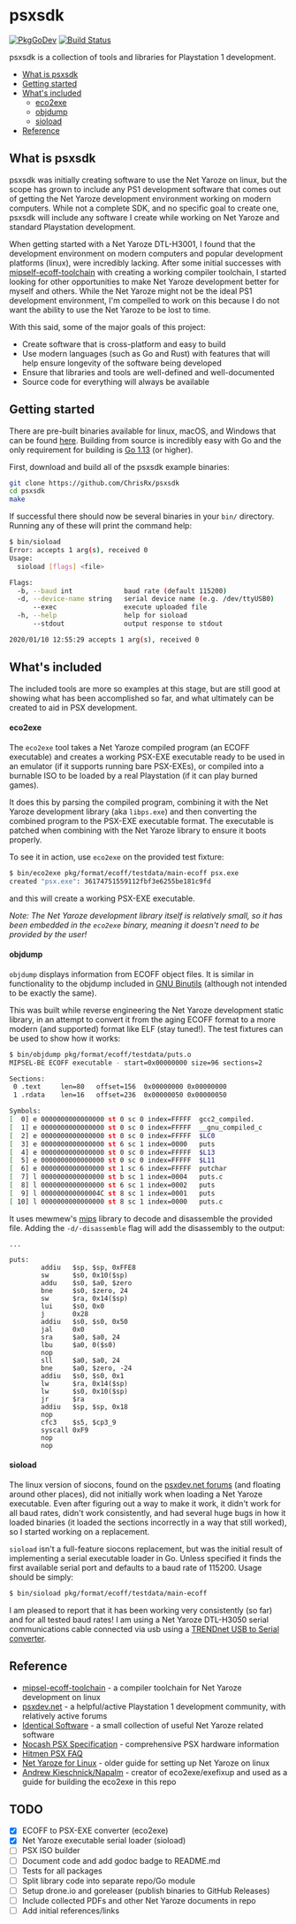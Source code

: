 # psxsdk

[![PkgGoDev](https://pkg.go.dev/badge/github.com/ChrisRx/psxsdk)](https://pkg.go.dev/github.com/ChrisRx/psxsdk)
[![Build Status](https://cloud.drone.io/api/badges/ChrisRx/psxsdk/status.svg)](https://cloud.drone.io/ChrisRx/psxsdk)

psxsdk is a collection of tools and libraries for Playstation 1 development.

- [What is psxsdk](#what-is-psxsdk)
- [Getting started](#getting-started)
- [What's included](#whats-included)
  - [eco2exe](#eco2exe)
  - [objdump](#objdump)
  - [sioload](#sioload)
- [Reference](#reference)

## What is psxsdk

psxsdk was initially creating software to use the Net Yaroze on linux, but the scope has grown to include any PS1 development software that comes out of getting the Net Yaroze development environment working on modern computers. While not a complete SDK, and no specific goal to create one, psxsdk will include any software I create while working on Net Yaroze and standard Playstation development.

When getting started with a Net Yaroze DTL-H3001, I found that the development environment on modern computers and popular development platforms (linux), were incredibly lacking. After some initial successes with [mipself-ecoff-toolchain](https://github.com/ChrisRx/mipsel-ecoff-toolchain) with creating a working compiler toolchain, I started looking for other opportunities to make Net Yaroze development better for myself and others. While the Net Yaroze might not be the ideal PS1 development environment, I'm compelled to work on this because I do not want the ability to use the Net Yaroze to be lost to time.

With this said, some of the major goals of this project:

 * Create software that is cross-platform and easy to build
 * Use modern languages (such as Go and Rust) with features that will help ensure longevity of the software being developed
 * Ensure that libraries and tools are well-defined and well-documented
 * Source code for everything will always be available

## Getting started

There are pre-built binaries available for linux, macOS, and Windows that can be found [here](https://github.com/ChrisRx/psxsdk/releases/latest). Building from source is incredibly easy with Go and the only requirement for building is [Go 1.13](https://golang.org/dl/#stable) (or higher).

First, download and build all of the psxsdk example binaries:

```bash
git clone https://github.com/ChrisRx/psxsdk
cd psxsdk
make
```

If successful there should now be several binaries in your `bin/` directory. Running any of these will print the command help:

```bash
$ bin/sioload
Error: accepts 1 arg(s), received 0
Usage:
  sioload [flags] <file>

Flags:
  -b, --baud int             baud rate (default 115200)
  -d, --device-name string   serial device name (e.g. /dev/ttyUSB0)
      --exec                 execute uploaded file
  -h, --help                 help for sioload
      --stdout               output response to stdout

2020/01/10 12:55:29 accepts 1 arg(s), received 0
```

## What's included

The included tools are more so examples at this stage, but are still good at showing what has been accomplished so far, and what ultimately can be created to aid in PSX development.

#### eco2exe

The `eco2exe` tool takes a Net Yaroze compiled program (an ECOFF executable) and creates a working PSX-EXE executable ready to be used in an emulator (if it supports running bare PSX-EXEs), or compiled into a burnable ISO to be loaded by a real Playstation (if it can play burned games).

It does this by parsing the compiled program, combining it with the Net Yaroze development library (aka `libps.exe`) and then converting the combined program to the PSX-EXE executable format. The executable is patched when combining with the Net Yaroze library to ensure it boots properly.

To see it in action, use `eco2exe` on the provided test fixture:

```bash
$ bin/eco2exe pkg/format/ecoff/testdata/main-ecoff psx.exe
created "psx.exe": 36174751559112fbf3e6255be181c9fd
```

and this will create a working PSX-EXE executable.


*Note: The Net Yaroze development library itself is relatively small, so it has been embedded in the `eco2exe` binary, meaning it doesn't need to be provided by the user!*

#### objdump

`objdump` displays information from ECOFF object files. It is similar in functionality to the objdump included in [GNU Binutils](https://www.gnu.org/software/binutils/) (although not intended to be exactly the same).

This was built while reverse engineering the Net Yaroze development static library, in an attempt to convert it from the aging ECOFF format to a more modern (and supported) format like ELF (stay tuned!). The test fixtures can be used to show how it works:

```bash
$ bin/objdump pkg/format/ecoff/testdata/puts.o
MIPSEL-BE ECOFF executable - start=0x00000000 size=96 sections=2

Sections:
 0 .text     len=80   offset=156  0x00000000 0x00000000
 1 .rdata    len=16   offset=236  0x00000050 0x00000050

Symbols:
[  0] e 0000000000000000 st 0 sc 0 index=FFFFF  gcc2_compiled.
[  1] e 0000000000000000 st 0 sc 0 index=FFFFF  __gnu_compiled_c
[  2] e 0000000000000000 st 0 sc 0 index=FFFFF  $LC0
[  3] e 0000000000000000 st 6 sc 1 index=0000   puts
[  4] e 0000000000000000 st 0 sc 0 index=FFFFF  $L13
[  5] e 0000000000000000 st 0 sc 0 index=FFFFF  $L11
[  6] e 0000000000000000 st 1 sc 6 index=FFFFF  putchar
[  7] l 0000000000000000 st b sc 1 index=0004   puts.c
[  8] l 0000000000000000 st 6 sc 1 index=0002   puts
[  9] l 000000000000004C st 8 sc 1 index=0001   puts
[ 10] l 0000000000000000 st 8 sc 1 index=0000   puts.c
```

It uses mewmew's [mips](https://github.com/mewmew/mips) library to decode and disassemble the provided file. Adding the `-d/-disassemble` flag will add the disassembly to the output:

```assembly
...

puts:
        addiu   $sp, $sp, 0xFFE8
        sw      $s0, 0x10($sp)
        addu    $s0, $a0, $zero
        bne     $s0, $zero, 24
        sw      $ra, 0x14($sp)
        lui     $s0, 0x0
        j       0x28
        addiu   $s0, $s0, 0x50
        jal     0x0
        sra     $a0, $a0, 24
        lbu     $a0, 0($s0)
        nop
        sll     $a0, $a0, 24
        bne     $a0, $zero, -24
        addiu   $s0, $s0, 0x1
        lw      $ra, 0x14($sp)
        lw      $s0, 0x10($sp)
        jr      $ra
        addiu   $sp, $sp, 0x18
        nop
        cfc3    $s5, $cp3_9
        syscall 0xF9
        nop
        nop
```

#### sioload

The linux version of siocons, found on the [psxdev.net forums](http://www.psxdev.net/forum/viewtopic.php?f=67&t=1078) (and floating around other places), did not initially work when loading a Net Yaroze executable. Even after figuring out a way to make it work, it didn't work for all baud rates, didn't work consistently, and had several huge bugs in how it loaded binaries (it loaded the sections incorrectly in a way that still worked), so I started working on a replacement.

`sioload` isn't a full-feature siocons replacement, but was the initial result of implementing a serial executable loader in Go. Unless specified it finds the first available serial port and defaults to a baud rate of 115200. Usage should be simply:

```bash
$ bin/sioload pkg/format/ecoff/testdata/main-ecoff
```

I am pleased to report that it has been working very consistently (so far) and for all tested baud rates! I am using a Net Yaroze DTL-H3050 serial communications cable connected via usb using a [TRENDnet USB to Serial converter](https://www.amazon.com/dp/B0007T27H8/ref=cm_sw_em_r_mt_dp_U_FHmgEbZAAPNX5).

## Reference

- [mipsel-ecoff-toolchain](https://github.com/ChrisRx/mipsel-ecoff-toolchain) - a compiler toolchain for Net Yaroze development on linux
- [psxdev.net](http://www.psxdev.net) - a helpful/active Playstation 1 development community, with relatively active forums
- [Identical Software](http://www.identicalsoftware.com/yaroze/) - a small collection of useful Net Yaroze related software
- [Nocash PSX Specification](https://problemkaputt.de/psx-spx.htm) - comprehensive PSX hardware information
- [Hitmen PSX FAQ](http://hitmen.c02.at/html/psx_faq.html)
- [Net Yaroze for Linux](https://www.cebix.net/downloads/yarlinux.pdf) - older guide for setting up Net Yaroze on linux
- [Andrew Kieschnick/Napalm](http://napalm-x.thegypsy.com/andrewk/psx/) - creator of eco2exe/exefixup and used as a guide for building the eco2exe in this repo

## TODO

- [x] ECOFF to PSX-EXE converter (eco2exe)
- [x] Net Yaroze executable serial loader (sioload)
- [ ] PSX ISO builder
- [ ] Document code and add godoc badge to README.md
- [ ] Tests for all packages
- [ ] Split library code into separate repo/Go module
- [ ] Setup drone.io and goreleaser (publish binaries to GitHub Releases)
- [ ] Include collected PDFs and other Net Yaroze documents in repo
- [ ] Add initial references/links
